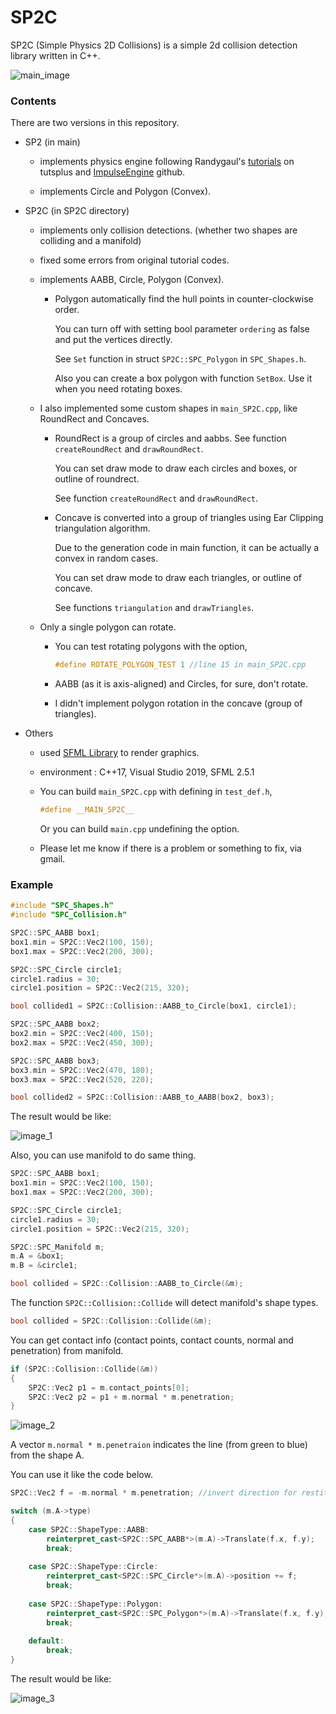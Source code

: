 # SP2C
SP2C (Simple Physics 2D Collisions) is a simple 2d collision detection library written in C++.



![main_image](https://user-images.githubusercontent.com/26345945/159725133-2c1e9574-4a68-4fdf-befa-155dde2f9a22.png)



### Contents


There are two versions in this repository.

* SP2 (in main)

  - implements physics engine following Randygaul's [tutorials](https://tutsplus.com/authors/randy-gaul) on tutsplus and [ImpulseEngine](https://github.com/RandyGaul/ImpulseEngine) github.

  - implements Circle and Polygon (Convex).

    

* SP2C (in SP2C directory)

  - implements only collision detections. (whether two shapes are colliding and a manifold)

  - fixed some errors from original tutorial codes.

  - implements AABB, Circle, Polygon (Convex).

    - Polygon automatically find the hull points in counter-clockwise order.

      You can turn off with setting bool parameter `ordering` as false and put the vertices directly.

      See `Set` function in struct `SP2C::SPC_Polygon` in `SPC_Shapes.h`.

      Also you can create a box polygon with function `SetBox`. Use it when you need rotating boxes.

  - I also implemented some custom shapes in `main_SP2C.cpp`, like RoundRect and Concaves.

    - RoundRect is a group of circles and aabbs. See function `createRoundRect` and `drawRoundRect`.

      You can set draw mode to draw each circles and boxes, or outline of roundrect.

      See function `createRoundRect` and `drawRoundRect`.

    - Concave is converted into a group of triangles using Ear Clipping triangulation algorithm.
  
      Due to the generation code in main function, it can be actually a convex in random cases.

      You can set draw mode to draw each triangles, or outline of concave.
  
      See functions `triangulation` and `drawTriangles`.
  
  - Only a single polygon can rotate.
  
    - You can test rotating polygons with the option,
  
      ```c++
      #define ROTATE_POLYGON_TEST 1 //line 15 in main_SP2C.cpp
      ```
  
    - AABB (as it is axis-aligned) and Circles, for sure, don't rotate.
    - I didn't implement polygon rotation in the concave (group of triangles).



- Others

  - used [SFML Library](https://www.sfml-dev.org/) to render graphics.

  - environment : C++17, Visual Studio 2019, SFML 2.5.1

  - You can build `main_SP2C.cpp`  with defining in `test_def.h`,

    ```c++
    #define __MAIN_SP2C__
    ```

    Or you can build `main.cpp` undefining the option.

  - Please let me know if there is a problem or something to fix, via gmail.



### Example


```c++
#include "SPC_Shapes.h"
#include "SPC_Collision.h"

SP2C::SPC_AABB box1;
box1.min = SP2C::Vec2(100, 150);
box1.max = SP2C::Vec2(200, 300);

SP2C::SPC_Circle circle1;
circle1.radius = 30;
circle1.position = SP2C::Vec2(215, 320);

bool collided1 = SP2C::Collision::AABB_to_Circle(box1, circle1);

SP2C::SPC_AABB box2;
box2.min = SP2C::Vec2(400, 150);
box2.max = SP2C::Vec2(450, 300);

SP2C::SPC_AABB box3;
box3.min = SP2C::Vec2(470, 180);
box3.max = SP2C::Vec2(520, 220);

bool collided2 = SP2C::Collision::AABB_to_AABB(box2, box3);
```

The result would be like:

![image_1](https://user-images.githubusercontent.com/26345945/159725306-675ef833-3c34-4cc4-b01b-310ffb4c656b.png)



Also, you can use manifold to do same thing.

```c++
SP2C::SPC_AABB box1;
box1.min = SP2C::Vec2(100, 150);
box1.max = SP2C::Vec2(200, 300);

SP2C::SPC_Circle circle1;
circle1.radius = 30;
circle1.position = SP2C::Vec2(215, 320);

SP2C::SPC_Manifold m;
m.A = &box1;
m.B = &circle1;

bool collided = SP2C::Collision::AABB_to_Circle(&m);
```

The function `SP2C::Collision::Collide` will detect manifold's shape types.

```c++
bool collided = SP2C::Collision::Collide(&m);
```



You can get contact info (contact points, contact counts, normal and penetration) from manifold.

```c++
if (SP2C::Collision::Collide(&m))
{
    SP2C::Vec2 p1 = m.contact_points[0];
    SP2C::Vec2 p2 = p1 + m.normal * m.penetration;
}
```

![image_2](https://user-images.githubusercontent.com/26345945/159725399-bb04cb00-1287-4724-a2a4-dfcd6b702ccd.png)



A vector `m.normal * m.penetraion` indicates the line (from green to blue) from the shape A.

You can use it like the code below.

```c++
SP2C::Vec2 f = -m.normal * m.penetration; //invert direction for restitution

switch (m.A->type)
{
    case SP2C::ShapeType::AABB:
        reinterpret_cast<SP2C::SPC_AABB*>(m.A)->Translate(f.x, f.y);
        break;
    
    case SP2C::ShapeType::Circle:
        reinterpret_cast<SP2C::SPC_Circle*>(m.A)->position += f;
        break;
    
    case SP2C::ShapeType::Polygon:
        reinterpret_cast<SP2C::SPC_Polygon*>(m.A)->Translate(f.x, f.y);
        break;
        
    default:
        break;
}
```

The result would be like:

![image_3](https://user-images.githubusercontent.com/26345945/159725513-9bc72251-dcec-4919-b6fa-443b3edcb41b.gif)



